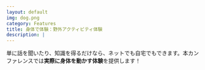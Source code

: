 ```yaml
---
layout: default
img: dog.png
category: Features
title: 身体で体験：野外アクティビティ体験
description: |
---
```

単に話を聞いたり、知識を得るだけなら、ネットでも自宅でもできます。本カンファレンスでは**実際に身体を動かす体験**を提供します！

